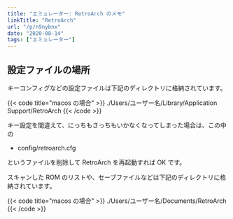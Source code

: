 ```yaml
---
title: "エミュレーター: RetroArch のメモ"
linkTitle: "RetroArch"
url: "/p/n9nybnx"
date: "2020-08-14"
tags: ["エミュレーター"]
---
```


設定ファイルの場所
----

キーコンフィグなどの設定ファイルは下記のディレクトリに格納されています。

{{< code title="macos の場合" >}}
./Users/ユーザー名/Library/Application Support/RetroArch
{{< /code >}}

キー設定を間違えて、にっちもさっちもいかなくなってしまった場合は、この中の

- config/retroarch.cfg

というファイルを削除して RetroArch を再起動すれば OK です。

スキャンした ROM のリストや、セーブファイルなどは下記のディレクトリに格納されています。

{{< code title="macos の場合" >}}
./Users/ユーザー名/Documents/RetroArch
{{< /code >}}

